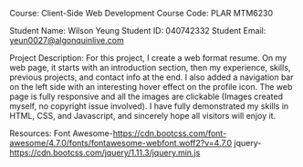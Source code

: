 Course: Client-Side Web Development
Course Code: PLAR MTM6230

Student Name: Wilson Yeung
Student ID: 040742332
Student Email: yeun0027@algonquinlive.com

Project Description:
For this project, I create a web format resume. On my web page, it starts with an introduction section, then my experience, skills, previous projects, and contact info at the end. I also added a navigation bar on the left side with an interesting hover effect on the profile icon. The web page is fully responsive and all the images are clickable (Images created myself, no copyright issue involved). I have fully demonstrated my skills in HTML, CSS, and Javascript, and sincerely hope all visitors will enjoy it.

Resources:
Font Awesome-https://cdn.bootcss.com/font-awesome/4.7.0/fonts/fontawesome-webfont.woff2?v=4.7.0
jquery-https://cdn.bootcss.com/jquery/1.11.3/jquery.min.js